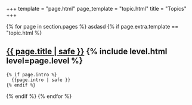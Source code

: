 +++
template = "page.html"
page_template = "topic.html"
title = "Topics"
+++

<div>
{% for page in section.pages %}
asdasd
  {% if page.extra.template == "topic.html %}
    <h2><a href="{{page.url}}">{{ page.title | safe }}</a>  
    {% include level.html level=page.level %}</h2>

    {% if page.intro %}
      {{page.intro | safe }}
    {% endif %}

{% endif %}
{% endfor %}

</div>
